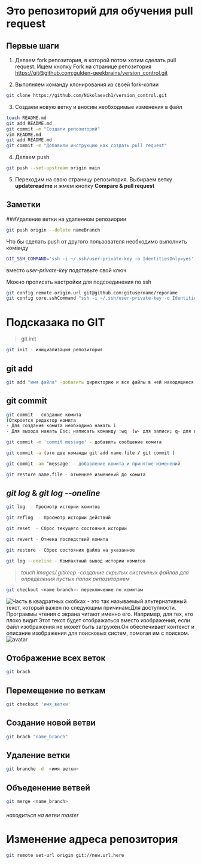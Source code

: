 ﻿# Это репозиторий для обучения pull request

## Первые шаги

1. Делаем fork репозитория, в которой потом хотим сделать pull request. Ищем кнопку Fork на странице репозитория <https://git@github.com:gulden-geekbrains/version_control.git>

2. Выполняем команду клонирования из своей fork-копии

```sh
git clone https://github.com/Nikolaevch1/version_control.git
```
3. Создаем новую ветку и вносим необходимые изменения в файл
```sh
touch README.md
git add README.md
git commit -m "Создали репозиторий"
vim README.md
git add README.md
git commit -m "Добавили инструкцию как создать pull request"
```
4. Делаем push  
```sh
git push --set-upstream origin main
```
5. Переходим на свою страницу репозитория. Выбираем ветку **updatereadme** и жмем кнопку **Compare & pull request**

## Заметки
###Удаление ветки на удаленном репозиории
```sh
git push origin --delete nameBranch
```

Что бы сделать push от другого пользователя необходимо выполнить команду
```sh
GIT_SSH_COMMAND='ssh -i ~/.ssh/user-private-key -o IdentitiesOnly=yes' git push git@github.com:gulden-geekbrains/version_control.git
```

вместо *user-private-key* подставьте свой ключ

Можно прописать настройки для подсоединения по ssh
```sh
git config remote.origin.url git@github.com:gitusername/reponame
git config core.sshCommand "ssh -i ~/.ssh/user-private-key -o IdentitiesOnly=yes"
```






# Подсказака по GIT

>git init

```sh
git init - инициализация репозитория
``` 

## git add
```sh
git add "имя файла" -добавить директорию и все файлы в ней находящиеся в список отслеживаемых
```
## git commit
```sh
git commit - создание комита
(Откроется редактор комита
- Для создания комита необходимо нажать i
- Для выхода нажать Esc; написать команду :wq  (w- для записи; q- для выхода ))

git commit -m 'commit message' - добавить сообщение комита

git commit -a (это две команды git add name.file / git commit ) 
```
``````sh
git commit -am ‘message' - добавление комита и принятие изменений
``````
```sh
git restore name.file - отменнее изменений до комита
```
## *git log* & *git log --oneline*

```sh
git log  - Просмотр истории комитов

git reflog  - Просмотр истории действий

git reset  - Сброс текущего состояния истории

git revert - Отмена последствий комита

git restore - Сброс состояния файла на указанное

git log --oneline - Компактный вывод истории комитов
```

>*touch images/.gitkeep -создание скрытых системных файлов для определения пустых папок репозиторием*

```sh
git checkout <name branch>- переключение по комитам 
```



![Часть в квадратных скобках - это так называемый альтернативный текст, который важен по следующим причинам:Для доступности. Программы чтения с экрана читают именно его. Например, для тех, кто плохо видит.Этот текст будет отображаться вместо изображения, если файл изображения не может быть загружен.Он обеспечивает контекст и описание изображения для поисковых систем, помогая им с поиском.](/images/images_one.jpg)
![avatar](https://itsfoss.com/content/images/2023/02/adding-images-markdown.png)

## Отображение всех веток 
```sh
git brach
```
## Перемещение по веткам
```sh
git checkout 'имя_ветки'
```
## Создание новой ветви
```sh
git brach "name_branch"
```
## Удаление ветки
```sh
git branche -d  <имя ветки>
```



## Объеденение ветвей
```sh
git merge <name_branch>
```
###### *находиться на ветви master*

# Изменение адреса репозитория

```sh
git remote set-url origin git://new.url.here
```